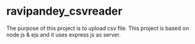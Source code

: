 # ravipandey_csvreader
The purpose of this project is to upload csv file. This project is based on node js &amp; ejs and it uses express js as server.

